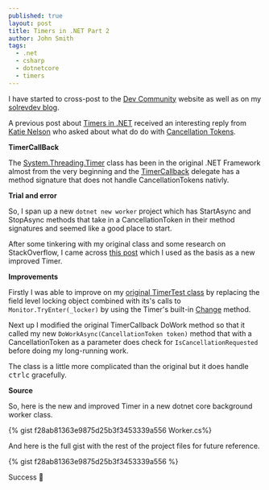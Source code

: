 ```yaml
---
published: true
layout: post
title: Timers in .NET Part 2
author: John Smith
tags:
  - .net
  - csharp
  - dotnetcore
  - timers
---
```

I have started to cross-post to the [Dev Community](https://dev.to/) website as well as on my [solrevdev blog](https://solrevdev.com).

A previous post about [Timers in .NET](https://dev.to/solrevdev/timers-in-net-omd) received an interesting reply from [Katie Nelson](https://dev.to/katnel20) who asked about what do do with [Cancellation Tokens](https://docs.microsoft.com/en-us/dotnet/api/system.threading.cancellationtoken?view=netcore-3.1). 

**TimerCallBack**

The [System.Threading.Timer](https://docs.microsoft.com/en-us/dotnet/api/system.threading.timer?view=netcore-3.1) class has been in the original .NET Framework almost from the very beginning and the [TimerCallback](https://docs.microsoft.com/en-us/dotnet/api/system.threading.timercallback?view=netcore-3.1) delegate has a method signature that does not handle CancellationTokens nativly.

**Trial and error**

So, I span up a new `dotnet new worker` project which has StartAsync and StopAsync methods that take in a CancellationToken in their method signatures and seemed like a good place to start.

After some tinkering with my original class and some research on StackOverflow, I came across [this post](https://stackoverflow.com/a/56666084/2041) which I used as the basis as a new improved Timer.

**Improvements** 

Firstly I was able to improve on my [original TimerTest class](https://gist.github.com/solrevdev/60f58cc72b3576617486162470c50280) by replacing the field level locking object combined with its's calls to `Monitor.TryEnter(_locker)` by using the Timer's built-in  [Change](https://docs.microsoft.com/en-us/dotnet/api/system.threading.timer.change?view=netcore-3.1) method. 

Next up I modified the original TimerCallback DoWork method so that it called my new `DoWorkAsync(CancellationToken token)` method that with a CancellationToken as a parameter does check for `IsCancellationRequested` before doing my long-running work.

The class is a little more complicated than the original but it does handle <kbd>ctrl</kbd><kbd>c</kbd> gracefully.

**Source** 

So, here is the new and improved Timer in a new dotnet core background worker class. 

{% gist f28ab81363e9875d25b3f3453339a556 Worker.cs%}

And here is the full gist with the rest of the project files for future reference.

{% gist f28ab81363e9875d25b3f3453339a556 %}

Success 🎉
